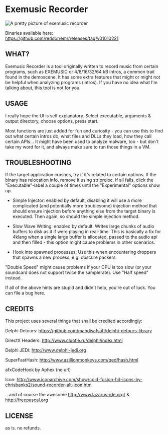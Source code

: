 # Exemusic Recorder

![A pretty picture of exemusic recorder](http://i.imgur.com/iQTempz.png)

Binaries available here: https://github.com/reddor/emr/releases/tag/v01010221

## WHAT? 

Exemusic Recorder is a tool originally written to record music from certain programs, such as EXEMUSIC or 4/8/16/32/64 kB intros, a common trait found in the demoscene. It has some extra features that might or might not be helpful when analyzing programs (intros). If you have no idea what I'm talking about, this tool is not for you.
 
## USAGE

I really hope the UI is self explanatory. Select executable, arguments & output directory, choose options, press start.
 
Most functions are just added for fun and curiosity - you can use this to find out what certain intros do, what files and DLLs they load, how they call certain APIs... It might have been used to analyze malware, too - but don't take my word for it, and always make sure to run those things in a VM.

## TROUBLESHOOTING 

 If the target application crashes, try if it's related to certain options. If the binary has relocation info, remove it using stripreloc. 
 If all fails, click the "Executable"-label a couple of times until the "Experimental" options show up. 

 * Simple Injector: enabled by default, disabling it will use a more complicated (and potentially more troublesome) injection method 
   that should ensure injection before anything else from the target binary is executed. Then again, so should the simple injection method.

 * Slow Wave Writing: enabled by default. Writes large chunks of audio buffers to disk as it if were playing in real-time. This is basically
   a fix for 4klang when a single large buffer is allocated, passed to the audio api and then filled - this option might cause problems in other 
   scenarios.

 * Hook into spawned processes: Use this when encountering droppers that spawns a new process. e.g. obscure packers.

"Double Speed" might cause problems if your CPU is too slow (or your soundcard does not support twice the samplerate). Use "Half speed" instead.

If all of the above hints are stupid and didn't help, you're out of luck. You can file a bug here.

## CREDITS 

 This project uses several things that shall be credited accordingly:

 Delphi Detours: https://github.com/mahdisafsafi/delphi-detours-library
 
 DirectX Headers: http://www.clootie.ru/delphi/index.html
 
 Delphi JEDI: http://www.delphi-jedi.org
 
 SuperFastHash: http://www.azillionmonkeys.com/qed/hash.html
 
 afxCodeHook by Aphex (no url) 
 
 Icon: http://www.iconarchive.com/show/cold-fusion-hd-icons-by-chrisbanks2/sound-recorder-alt-icon.htm

 ...and of course the awesome http://www.lazarus-ide.org/ & http://freepascal.org

## LICENSE
 
 as is. no refunds.
